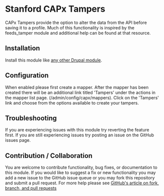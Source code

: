 # Stanford CAPx Tampers

CAPx Tampers provide the option to alter the data from the API before saving it to a profile. Much of this functionality is inspired by the feeds_tamper module and additional help can be found at that resource.

## Installation

Install this module like [any other Drupal module](https://www.drupal.org/documentation/install/modules-themes/modules-7).

## Configuration

When enabled please first create a mapper. After the mapper has been created there will be an additional link titled 'Tampers' under the actions in the mapper list page. (/admin/config/capx/mappers). Click on the 'Tampers' link and choose from the options available to create your tampers.

## Troubleshooting

If you are experiencing issues with this module try reverting the feature first. If you are still experiencing issues try posting an issue on the GitHub issues page.

## Contribution / Collaboration

You are welcome to contribute functionality, bug fixes, or documentation to this module. If you would like to suggest a fix or new functionality you may add a new issue to the GitHub issue queue or you may fork this repository and submit a pull request. For more help please see [GitHub's article on fork, branch, and pull requests](https://help.github.com/articles/using-pull-requests)
